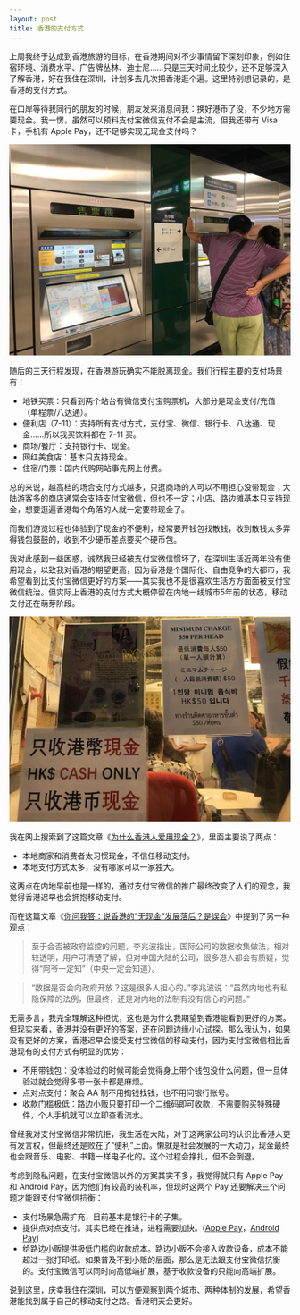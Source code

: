 ```yaml
---
layout: post
title: 香港的支付方式
---
```


上周我终于达成到香港旅游的目标，在香港期间对不少事情留下深刻印象，例如住宿环境、消费水平、广告牌丛林、迪士尼……只是三天时间比较少，还不足够深入了解香港，好在我住在深圳，计划多去几次把香港逛个遍。这里特别想记录的，是香港的支付方式。

在口岸等待我同行的朋友的时候，朋友发来消息问我：换好港币了没，不少地方需要现金。我一愣，虽然可以预料支付宝微信支付不会是主流，但我还带有 Visa 卡，手机有 Apple Pay，还不足够实现无现金支付吗？

![](/images/posts/2018-08-11-payment-method-in-hong-kong/subway.jpg)

随后的三天行程发现，在香港游玩确实不能脱离现金。我们行程主要的支付场景有：

- 地铁买票：只看到两个站台有微信支付宝购票机，大部分是现金支付/充值（单程票/八达通）。
- 便利店（7-11）：支持所有支付方式，支付宝、微信、银行卡、八达通、现金……所以我买饮料都在 7-11 买。
- 商场/餐厅：支持银行卡、现金。
- 网红美食店：基本只支持现金。
- 住宿/门票：国内代购网站事先网上付费。

总的来说，越高档的场合支付方式越多，只逛商场的人可以不用担心没带现金；大陆游客多的商店通常会支持支付宝微信，但也不一定；小店、路边摊基本只支持现金，想要逛遍香港每个角落的人就一定要带现金了。

而我们游览过程也体验到了现金的不便利，经常要开钱包找散钱，收到散钱太多弄得钱包鼓鼓的，收到不少硬币差点要买个硬币包。

我对此感到一些困惑，诚然我已经被支付宝微信惯坏了，在深圳生活近两年没有使用现金，以致我对香港的期望更高，因为香港是个国际化、自由竞争的大都市，我希望看到比支付宝微信更好的方案——其实我也不是很喜欢生活方方面面被支付宝微信统治。但实际上香港的支付方式大概停留在内地一线城市5年前的状态，移动支付还在萌芽阶段。

![](/images/posts/2018-08-11-payment-method-in-hong-kong/store.jpg)

我在网上搜索到了这篇文章《[为什么香港人爱用现金？](https://www.huxiu.com/article/230125.html)》，里面主要说了两点：

- 本地商家和消费者太习惯现金，不信任移动支付。
- 本地支付方式太多，没有哪家可以一家独大。

这两点在内地早前也是一样的，通过支付宝微信的推广最终改变了人们的观念，我觉得香港迟早也会拥抱移动支付。

而在这篇文章《[你问我答：说香港的“无现金”发展落后？是误会](https://www.bbc.com/zhongwen/simp/chinese-news-41591194)》中提到了另一种观点：

> 至于会否被政府监控的问题，李兆波指出，国际公司的数据收集做法，相对较透明，用户可清楚了解，但对中国大陆的公司，很多港人都会有质疑，觉得“阿爷一定知”（中央一定会知道）。

> “数据是否会向政府开放？这是很多人担心的。”李兆波说：“虽然内地也有私隐保障的法例，但最终，还是对内地的法制有没有信心的问题。”

无需多言，我完全理解这种担忧，这也是为什么我期望到香港能看到更好的方案。但现实来看，香港并没有更好的答案，还在问题边缘小心试探。那么我认为，如果没有更好的方案，香港迟早会接受支付宝微信的移动支付，因为支付宝微信相比香港现有的支付方式有明显的优势：

- 不用带钱包：没体验过的时候可能会觉得身上带个钱包没什么问题，但一旦体验过就会觉得多带一张卡都是麻烦。
- 点对点支付：聚会 AA 制不用掏钱找钱，也不用问银行账号。
- 收款门槛极低：路边小贩只要打印一个二维码即可收款，不需要购买特殊硬件，个人手机就可以立即查看流水。

曾经我对支付宝微信非常抗拒，我生活在大陆，对于这两家公司的认识比香港人更有发言权，但最终还是败在了“便利”上面。懒就是社会发展的一大动力，现金最终也会跟音乐、电影、书籍一样电子化的。这个过程会挣扎，但不会倒退。

考虑到隐私问题，在支付宝微信以外的方案其实不多，我觉得就只有 Apple Pay 和 Android Pay，因为他们有较高的装机率，但现时这两个 Pay 还要解决三个问题才能跟支付宝微信抗衡：

- 支付场景急需扩充，目前基本是银行卡的子集。
- 提供点对点支付。其实已经在推进，进程需要加快。([Apple Pay](https://support.apple.com/en-us/HT207886)，[Android Pay](https://support.google.com/pay/send/answer/6285509))
- 给路边小贩提供极低门槛的收款成本。路边小贩不会接入收款设备，成本不能超过一张打印纸。如果普及不到小贩的层面，那么是无法跟支付宝微信抗衡的。支付宝微信可以同时向高低端扩展，基于收款设备的只能向高端扩展。

说到这里，庆幸我住在深圳，可以方便观察到两个城市、两种体制的发展，希望香港能找到属于自己的移动支付之路。香港明天会更好。
